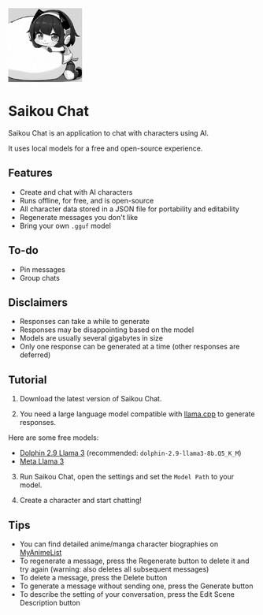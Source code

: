 <img src="https://github.com/Joy-less/SaikouChat/blob/b753651a17ff8ddee32c2cd9a1a34a0eb35fb409/Images/IconGray.png" width="150" />

# Saikou Chat
 
Saikou Chat is an application to chat with characters using AI.

It uses local models for a free and open-source experience.

## Features

- Create and chat with AI characters
- Runs offline, for free, and is open-source
- All character data stored in a JSON file for portability and editability
- Regenerate messages you don't like
- Bring your own `.gguf` model

## To-do

- Pin messages
- Group chats

## Disclaimers

- Responses can take a while to generate
- Responses may be disappointing based on the model
- Models are usually several gigabytes in size
- Only one response can be generated at a time (other responses are deferred)

## Tutorial

1. Download the latest version of Saikou Chat.

2. You need a large language model compatible with [llama.cpp](https://github.com/ggerganov/llama.cpp) to generate responses.

Here are some free models:
- [Dolphin 2.9 Llama 3](https://huggingface.co/QuantFactory/dolphin-2.9-llama3-8b-GGUF/tree/main) (recommended: `dolphin-2.9-llama3-8b.Q5_K_M`)
- [Meta Llama 3](https://huggingface.co/QuantFactory/Meta-Llama-3-8B-GGUF/tree/main)

3. Run Saikou Chat, open the settings and set the `Model Path` to your model.

4. Create a character and start chatting!

## Tips

- You can find detailed anime/manga character biographies on [MyAnimeList](https://myanimelist.net/character.php)
- To regenerate a message, press the Regenerate button to delete it and try again (warning: also deletes all subsequent messages)
- To delete a message, press the Delete button
- To generate a message without sending one, press the Generate button
- To describe the setting of your conversation, press the Edit Scene Description button